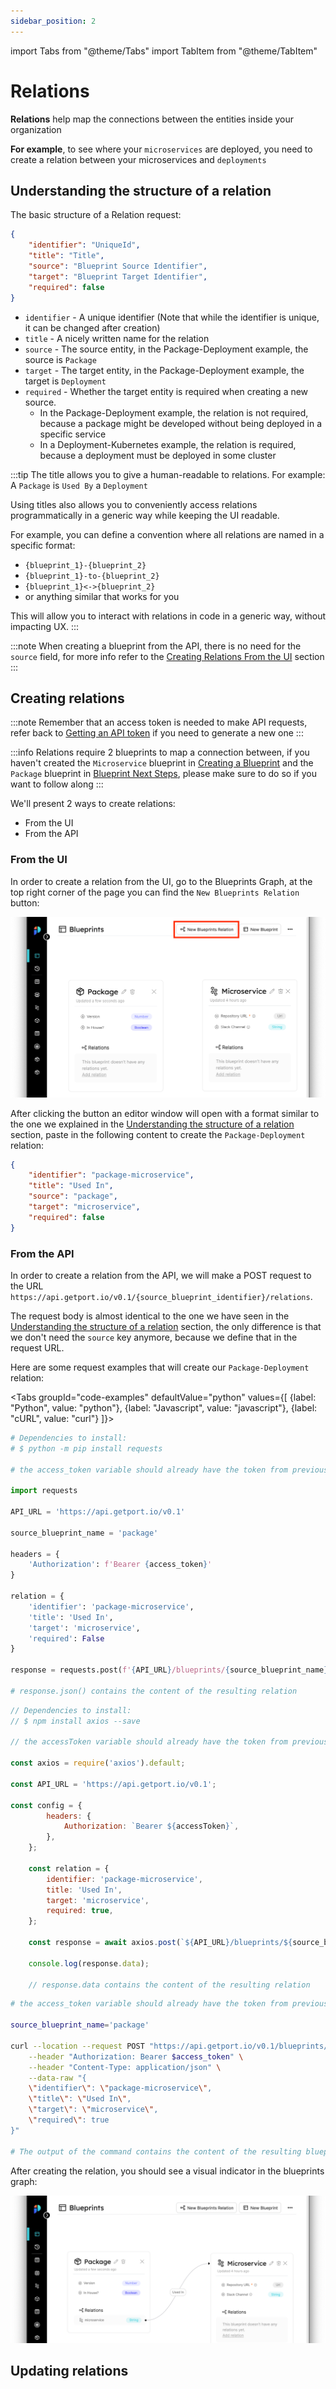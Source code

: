 ```yaml
---
sidebar_position: 2
---
```


import Tabs from "@theme/Tabs"
import TabItem from "@theme/TabItem"

# Relations

**Relations** help map the connections between the entities inside your organization

**For example**, to see where your `microservices` are deployed, you need to create a relation between your microservices and `deployments`

## Understanding the structure of a relation

The basic structure of a Relation request:

```json
{
    "identifier": "UniqueId",
    "title": "Title",
    "source": "Blueprint Source Identifier",
    "target": "Blueprint Target Identifier",
    "required": false
}
```

- `identifier` - A unique identifier (Note that while the identifier is unique, it can be changed after creation)
- `title` - A nicely written name for the relation
- `source` - The source entity, in the Package-Deployment example, the source is `Package`
- `target` - The target entity, in the Package-Deployment example, the target is `Deployment`
- `required` - Whether the target entity is required when creating a new source.
  - In the Package-Deployment example, the relation is not required, because a package might be developed without being deployed in a specific service
  - In a Deployment-Kubernetes example, the relation is required, because a deployment must be deployed in some cluster

:::tip
The title allows you to give a human-readable to relations. For example: A `Package` is `Used By` a `Deployment`

Using titles also allows you to conveniently access relations programmatically in a generic way while keeping the UI readable.

For example, you can define a convention where all relations are named in a specific format:
- `{blueprint_1}-{blueprint_2}`
- `{blueprint_1}-to-{blueprint_2}`
- `{blueprint_1}<->{blueprint_2}`
- or anything similar that works for you

This will allow you to interact with relations in code in a generic way, without impacting UX.
:::

:::note
When creating a blueprint from the API, there is no need for the `source` field, for more info refer to the [Creating Relations From the UI](#from-the-ui) section
:::

## Creating relations

:::note
Remember that an access token is needed to make API requests, refer back to [Getting an API token](blueprints#getting-an-api-token) if you need to generate a new one
:::

:::info
Relations require 2 blueprints to map a connection between, if you haven't created the `Microservice` blueprint in [Creating a Blueprint](blueprints#creating-a-blueprint) and the `Package` blueprint in [Blueprint Next Steps](blueprints#next-steps), please make sure to do so if you want to follow along
:::

We'll present 2 ways to create relations:

- From the UI
- From the API

### From the UI

In order to create a relation from the UI, go to the Blueprints Graph, at the top right corner of the page you can find the `New Blueprints Relation` button:

![Graph Package Microservice Create Relation Marked](../../../static/img/setup-your-port/self-service-portal/relations/graphPackageMicroserviceCreateRelationMarked.png)

After clicking the button an editor window will open with a format similar to the one we explained in the [Understanding the structure of a relation](#understanding-the-structure-of-a-relation) section, paste in the following content to create the `Package-Deployment` relation:

```json
{
    "identifier": "package-microservice",
    "title": "Used In",
    "source": "package",
    "target": "microservice",
    "required": false
}
```

### From the API

In order to create a relation from the API, we will make a POST request to the URL `https://api.getport.io/v0.1/{source_blueprint_identifier}/relations`.

The request body is almost identical to the one we have seen in the [Understanding the structure of a relation](#understanding-the-structure-of-a-relation) section, the only difference is that we don't need the `source` key anymore, because we define that in the request URL.

Here are some request examples that will create our `Package-Deployment` relation:

<Tabs groupId="code-examples" defaultValue="python" values={[
    {label: "Python", value: "python"},
    {label: "Javascript", value: "javascript"},
    {label: "cURL", value: "curl"}
]}>

<TabItem value="python">

```python
# Dependencies to install:
# $ python -m pip install requests

# the access_token variable should already have the token from previous examples

import requests

API_URL = 'https://api.getport.io/v0.1'

source_blueprint_name = 'package'

headers = {
    'Authorization': f'Bearer {access_token}'
}

relation = {
    'identifier': 'package-microservice',
    'title': 'Used In',
    'target': 'microservice',
    'required': False
}

response = requests.post(f'{API_URL}/blueprints/{source_blueprint_name}/relations', json=relation, headers=headers)

# response.json() contains the content of the resulting relation

```

</TabItem>

<TabItem value="javascript">

```javascript
// Dependencies to install:
// $ npm install axios --save

// the accessToken variable should already have the token from previous examples

const axios = require('axios').default;

const API_URL = 'https://api.getport.io/v0.1';

const config = {
		headers: {
			Authorization: `Bearer ${accessToken}`,
		},
	};

	const relation = {
		identifier: 'package-microservice',
		title: 'Used In',
		target: 'microservice',
		required: true,
	};

	const response = await axios.post(`${API_URL}/blueprints/${source_blueprint_name}/relations`, relation, config);

	console.log(response.data);

    // response.data contains the content of the resulting relation

```
</TabItem>

<TabItem value="curl">

```bash
# the access_token variable should already have the token from previous examples

source_blueprint_name='package'

curl --location --request POST "https://api.getport.io/v0.1/blueprints/$source_blueprint_name/relations" \
	--header "Authorization: Bearer $access_token" \
	--header "Content-Type: application/json" \
	--data-raw "{
    \"identifier\": \"package-microservice\",
    \"title\": \"Used In\",
    \"target\": \"microservice\",
    \"required\": true
}"

# The output of the command contains the content of the resulting blueprint
```

</TabItem>

</Tabs>

After creating the relation, you should see a visual indicator in the blueprints graph:

![Blueprints Graph with Relations Line](../../../static/img/setup-your-port/self-service-portal/relations/graphPackageMicroserviceWithRelationLine.png)

## Updating relations